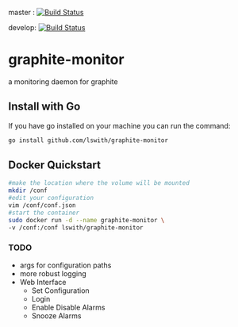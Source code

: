 master : [![Build Status](https://travis-ci.org/Lswith/graphite-monitor.svg?branch=master)](https://travis-ci.org/Lswith/graphite-monitor)

develop: [![Build Status](https://travis-ci.org/Lswith/graphite-monitor.svg?branch=develop)](https://travis-ci.org/Lswith/graphite-monitor)
# graphite-monitor
a monitoring daemon for graphite

## Install with Go

If you have go installed on your machine you can run the command:

```sh
go install github.com/lswith/graphite-monitor
```

## Docker Quickstart
```sh
#make the location where the volume will be mounted
mkdir /conf
#edit your configuration
vim /conf/conf.json
#start the container
sudo docker run -d --name graphite-monitor \
-v /conf:/conf lswith/graphite-monitor
```

### TODO
- args for configuration paths
- more robust logging 
- Web Interface
  - Set Configuration
  - Login
  - Enable Disable Alarms
  - Snooze Alarms